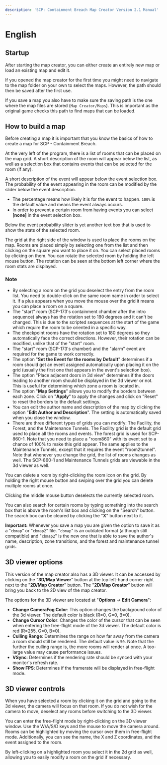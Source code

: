 ```yaml
---
description: 'SCP: Containment Breach Map Creator Version 2.1 Manual'
---
```


# English

## Startup

After starting the map creator, you can either create an entirely new map or load an existing map and edit it.

If you opened the map creator for the first time you might need to navigate to the map folder on your own to select the maps. However, the path should then be saved after the first use.

If you save a map you also have to make sure the saving path is the one where the map files are stored (`Map Creator/Maps`). This is important as the original game checks this path to find maps that can be loaded.

## How to build a map

Before creating a map it is important that you know the basics of how to create a map for SCP - Containment Breach.

At the very left of the program, there is a list of rooms that can be placed on the map grid. A short description of the room will appear below the list, as well as a selection box that contains events that can be selected for the room (if any).

A short description of the event will appear below the event selection box. The probability of the event appearing in the room can be modified by the slider below the event description.

* The percentage means how likely it is for the event to happen. `100%` is the default value and means the event always occurs.
* In order to prevent a certain room from having events you can select **\[none]** in the event selection box.

Below the event probability slider is yet another text box that is used to show the stats of the selected room.

The grid at the right side of the window is used to place the rooms on the map. Rooms are placed simply by selecting one from the list and then clicking on the square you want to place it on. You can select placed rooms by clicking on them. You can rotate the selected room by holding the left mouse button. The rotation can be seen at the bottom left corner where the room stats are displayed.

### Note

* By selecting a room on the grid you deselect the entry from the room list. You need to double-click on the same room name in order to select it. If a plus appears when you move the mouse over the grid it means you can place a room on a square.
* The "start" room (SCP-173's containment chamber after the intro sequence) always has the rotation set to 180 degrees and it can't be changed. This is due to the scripted sequences at the start of the game which require the room to be oriented in a specific way.
* The checkpoint rooms have the rotation set to 180 degrees so they automatically face the correct directions. However, their rotation can be modified, unlike that of the "start" room.
* The "start" room (SCP-173's chamber) and the "alarm" event are required for the game to work correctly.
* The option "**Set the Event for the rooms by Default**" determines if a room should get an event assigned automatically upon placing it on the grid (usually the first one that appears in the event's selection box).
* The option "Place adjacent doors in 3d view" determines if the doors leading to another room should be displayed in the 3d viewer or not. This is useful for determining which zone a room is located in.
* The option "**Map Settings**" allows you to modify the borders between each zone. Click on "**Apply**" to apply the changes and click on "Reset" to reset the borders to the default settings.
* You can edit the author name and description of the map by clicking the option "**Edit Author and Description**". The setting is automatically saved when you close the window.
* There are three different types of grids you can modify: The Facility, the Forest, and the Maintenance Tunnels. The Facility grid is the default grid used to place all the rooms and events. The forest grid is used for SCP-860-1. Note that you need to place a "room860" with its event set to a chance of 100% to make this grid appear. The same applies to the Maintenance Tunnels, except that it requires the event "room2tunnel". Note that whenever you change the grid, the list of rooms changes as well. The SCP-860-1 and Maintenance Tunnels grids are viewable in the 3d viewer as well.

You can delete a room by right-clicking the room icon on the grid. By holding the right mouse button and swiping over the grid you can delete multiple rooms at once.

Clicking the middle mouse button deselects the currently selected room.

You can also search for certain rooms by typing something into the search box that is above the room's list box and clicking on the "Search" button. The search box can be cleared by clicking the "**X**" button next to it.

**Important:** Whenever you save a map you are given the option to save it as a "`cbmap`" or "`cbmap2`" file. "`cbmap`" is an outdated format (although still compatible) and "`cbmap2`" is the new one that is able to save the author's name, description, zone transitions, and the forest and maintenance tunnel grids.

## 3D viewer options

This version of the map creator also has a 3D viewer. It can be accessed by clicking on the "**3D/Map Viewer**" button at the top left-hand corner right next to the "**2D/Map Creator**" button. The "**2D/Map Creator**" button will bring you back to the 2D view of the map creator.

The options for the 3D viewer are located at "**Options** -> **Edit Camera**":

* **Change CameraFog Color**: This option changes the background color of the 3d viewer. The default color is black (R=0, G=0, B=0).
* **Change Cursor Color**: Changes the color of the cursor that can be seen when entering the free-flight mode of the 3d viewer. The default color is red (R=255, G=0, B=0).
* **Culling Range**: Determines the range on how far away from the camera a room should still be rendered. The default value is `50`. Note that the further the culling range is, the more rooms will render at once. A too-large value may cause performance issues.
* **VSync**: Determines if the rendering rate should be synced with your monitor's refresh rate.
* **Show FPS**: Determines if the framerate will be displayed in free-flight mode.

## 3D viewer controls

When you have selected a room by clicking it on the grid and going to the 3d viewer, the camera will focus on that room. If you do not wish for the camera to move, deselect any rooms before switching to the 3D viewer.

You can enter the free-flight mode by right-clicking on the 3D viewer window. Use the W/A/S/D keys and the mouse to move the camera around. Rooms can be highlighted by moving the cursor over them in free-flight mode. Additionally, you can see the name, the X and Z coordinates, and the event assigned to the room.

By left-clicking on a highlighted room you select it in the 2d grid as well, allowing you to easily modify a room on the grid if necessary.

